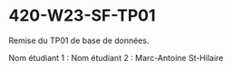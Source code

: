 # 420-W23-SF-TP01

Remise du TP01 de base de données.

Nom étudiant 1 : 
Nom étudiant 2 : Marc-Antoine St-Hilaire
